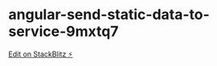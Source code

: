 # angular-send-static-data-to-service-9mxtq7

[Edit on StackBlitz ⚡️](https://stackblitz.com/edit/angular-send-static-data-to-service-9mxtq7)